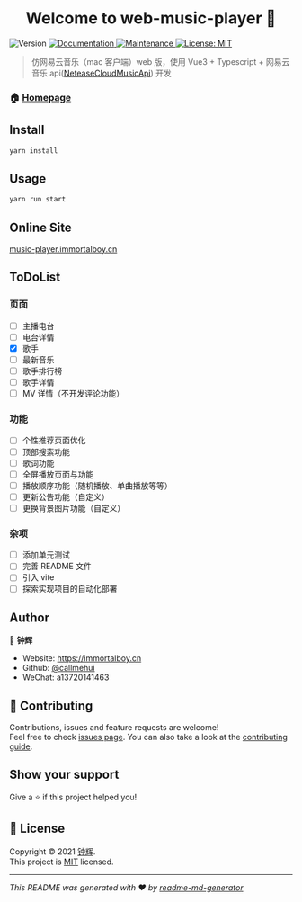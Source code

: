 <h1 align="center">Welcome to web-music-player 👋</h1>
<p>
  <img alt="Version" src="https://img.shields.io/badge/version-1.0.0-blue.svg?cacheSeconds=2592000" />
  <a href="https://github.com/callmehui/web-music-player#readme" target="_blank">
    <img alt="Documentation" src="https://img.shields.io/badge/documentation-yes-brightgreen.svg" />
  </a>
  <a href="https://github.com/callmehui/web-music-player/graphs/commit-activity" target="_blank">
    <img alt="Maintenance" src="https://img.shields.io/badge/Maintained%3F-yes-green.svg" />
  </a>
  <a href="https://github.com/callmehui/web-music-player/blob/main/LICENSE" target="_blank">
    <img alt="License: MIT" src="https://img.shields.io/github/license/callmehui/web-music-player" />
  </a>
</p>

> 仿网易云音乐（mac 客户端）web 版，使用 Vue3 + Typescript + 网易云音乐 api([NeteaseCloudMusicApi](https://github.com/Binaryify/NeteaseCloudMusicApi)) 开发

### 🏠 [Homepage](https://github.com/callmehui/web-music-player#readme)

## Install

```sh
yarn install
```

## Usage

```sh
yarn run start
```

## Online Site

[music-player.immortalboy.cn](https://music-player.immortalboy.cn/)

## ToDoList

### 页面

- [ ] 主播电台
- [ ] 电台详情
- [x] 歌手
- [ ] 最新音乐
- [ ] 歌手排行榜
- [ ] 歌手详情
- [ ] MV 详情（不开发评论功能）

### 功能

- [ ] 个性推荐页面优化
- [ ] 顶部搜索功能
- [ ] 歌词功能
- [ ] 全屏播放页面与功能
- [ ] 播放顺序功能（随机播放、单曲播放等等）
- [ ] 更新公告功能（自定义）
- [ ] 更换背景图片功能（自定义）

### 杂项

- [ ] 添加单元测试
- [ ] 完善 README 文件
- [ ] 引入 vite
- [ ] 探索实现项目的自动化部署

## Author

👤 **钟辉**

- Website: https://immortalboy.cn
- Github: [@callmehui](https://github.com/callmehui)
- WeChat: a13720141463

## 🤝 Contributing

Contributions, issues and feature requests are welcome!<br />Feel free to check [issues page](https://github.com/callmehui/web-music-player/issues). You can also take a look at the [contributing guide](https://github.com/callmehui/web-music-player/blob/main/CONTRIBUTING.md).

## Show your support

Give a ⭐️ if this project helped you!

## 📝 License

Copyright © 2021 [钟辉](https://github.com/callmehui).<br />
This project is [MIT](https://github.com/callmehui/web-music-player/blob/main/LICENSE) licensed.

---

_This README was generated with ❤️ by [readme-md-generator](https://github.com/kefranabg/readme-md-generator)_
